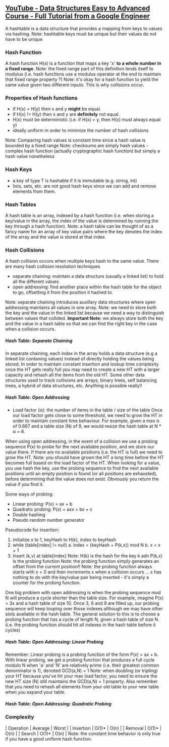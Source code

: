 ## [YouTube - Data Structures Easy to Advanced Course - Full Tutorial from a Google Engineer](https://youtu.be/RBSGKlAvoiM?t=14368)
A hashtable is a data structure that provides a mapping from keys to values via hashing.
Note: hashtable keys must be unique but their values do not have to be unique

### Hash Function
A hash function H(x) is a function that maps a key 'x' **to a whole number in a fixed range**.
Note: the fixed range part of this definition lends itself to modulus (i.e. hash functions use a modulus operator at the end to maintain that fixed range property ?)
Note: it's okay for a hash function to yield the same value given two different inputs. This is why collisions occur.

### Properties of Hash functions
- if H(x) = H(y) then x and y **might** be equal.
- if H(x) != H(y) then x and y are **definitely** not equal.
- H(x) must be deterministic (i.e. if H(x) = y, then H(x) must always equal y)
- ideally uniform in order to minimize the number of hash collisions

Note: Comparing hash values is constant time since a hash value is bounded by a fixed range
Note: checksums are simply hash values - complex hash function (actually cryptographic hash function) but simply a hash value nonetheless

### Hash Keys
- a key of type T is hashable if it is immutable (e.g. string, int)
- lists, sets, etc. are not good hash keys since we can add and remove elements from them.

### Hash Tables
A hash table is an array, indexed by a hash function (i.e. when storing a key/value in the array, the index of the value is determined by running the key through a hash function).
Note: a hash table can be thought of as a fancy name for an array of key value pairs where the key denotes the index of the array and the value is stored at that index.

### Hash Collisions
A hash collision occurs when multiple keys hash to the same value. There are many hash collision resolution techniques
- separate chaining: maintain a data structure (usually a linked list) to hold all the different values
- open addressing: find another place within the hash table for the object to go, offsetting it from the position it hashed to.

Note: separate chaining introduces auxillary data structures where open addressing maintains all values in one array.
Note: we need to store both the key and the value in the linked list because we need a way to distinguish between values that collided.
**Important Note:** we always store both the key and the value in a hash table so that we can find the right key in the case when a collision occurs.

##### Hash Table: Separate Chaining
In separate chaining, each index in the array holds a data structure (e.g a linked list contaning values) instead of directly holding the values being stored.
In order to maintain constant insertion and lookup time complexity once the HT gets really full you may need to create a new HT with a larger capacity and rehash all the items from the old HT.
Some other data structures used to track collisions are arrays, binary trees, self balancing trees, a hybrid of data structures, etc. Anything is possible really!!

##### Hash Table: Open Addressing
- Load factor (α): the number of items in the table / size of the table
Once our load factor gets close to some threshold, we need to grow the HT in order to maintain constant time behaviour. For example, given a max α of 0.667 and a table size (N) of 9, we would resize the hash table at N * α = 6.

When using open addressing, in the event of a collision we use a probing sequence P(x) to probe for the next available position, and we store our value there. If there are no available positions (i.e. the HT is full) we need to grow the HT.
Note: you should have grown the HT a long time before the HT becomes full based on the load factor of the HT.
When looking for a value, you use hash the key, use the probing sequence to find the next available positions until an empty position is found (or all positions are exhausted), before determining that the value does not exist. Obviously you return the value if you find it.

Some ways of probing:
- Linear probing: P(x) = ax + b
- Quadratic probing: P(x) = axx + bx + c
- Double hashing
- Pseudo random number generator

Pseudocode for insertion:
1. initialize x to 1, keyHash to H(k), index to keyHash
2. while (table[index] != null)
  a. index = (keyHash + P(k,x)) mod N
  b. x = x + 1
3. Insert (k,v) at table[index]
Note: H(k) is the hash for the key k adn P(k,x) is the probing function
Note: the probing function simply generates an offset from the current position!!
Note: the probing function always starts with x = 0 and then increments x when a collision occurs ... x has nothing to do with the key/value pair being inserted - it's simply a counter for the probing function.

One big problem with open addressing is when the probing sequence mod N will produce a cycle shorter than the table size. For example, imagine P(x) = 3x and a hash table of size 10. Once 3, 6 and 9 are filled up, our probing sequence will keep looping over those indexes although we may have other slots available in the hash table. The general solution to this is to choose a probing function that has a cycle of length N, given a hash table of size N. (i.e. the probing function should hit all indexes in the hash table before it cycles)

##### Hash Table: Open Addressing: Linear Probing
Remember: Linear probing is a probing function of the form P(x) = ax + b.
With linear probing, we get a probing function that produces a full cycle modulo N when 'a' and 'N' are relatively prime (i.e. their greatest common denominator is 1), denoted GCD(a,N) = 1
Note: when doubling (or tripling) your HT because you've hit your max load factor, you need to ensure the new HT size (N) still maintains the GCD(a,N) = 1 property. Also remember that you need to rehash all elements from your old table to your new table when you expand your table.

##### Hash Table: Open Addressing: Quadratic Probing

### Complexity
| Operation | Average | Worst |
| Insertion | O(1)\* | O(n) |
| Removal | O(1)\* | O(n) |
| Search | O(1)\* | O(n) |
Note: the constant time behavior is only true if you have a good uniform hash function.
